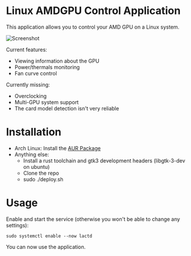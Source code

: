 # Linux AMDGPU Control Application

This application allows you to control your AMD GPU on a Linux system.

![Screenshot]("https://i.imgur.com/c8jTTKy.png")

Current features:

- Viewing information about the GPU
- Power/thermals monitoring
- Fan curve control

Currently missing:

- Overclocking
- Multi-GPU system support
- The card model detection isn't very reliable

# Installation

- Arch Linux: Install the [AUR Package](https://aur.archlinux.org/packages/lact-git/)
- Anything else:
    - Install a rust toolchain and gtk3 development headers (libgtk-3-dev on ubuntu)
    - Clone the repo
    - sudo ./deploy.sh

# Usage

Enable and start the service (otherwise you won't be able to change any settings):
```
sudo systemctl enable --now lactd
```
You can now use the application.